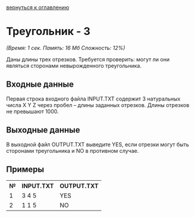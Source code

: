 <a href="/README.md">вернуться к оглавлению</a><br>

<h1>Треугольник - 3</h1>
<i>(Время: 1&nbsp;сек. Память: 16 Мб&nbsp;Сложность: 12%)</i>

<p class=text>
Даны длины трех отрезков. Требуется проверить: могут ли они являться сторонами невырожденного треугольника. 
</p>

<h2>Входные данные</h2>

<p class=text>
Первая строка входного файла INPUT.TXT содержит 3 натуральных числа X Y Z через пробел – длины
заданных отрезков. Длины отрезков не превышают 1000.
</p>

<h2>Выходные данные</h2>

<p class=text>
В выходной файл OUTPUT.TXT выведите YES, если отрезки могут быть сторонами треугольника и NO в противном случае. 
</p>

<h2>Примеры</h2>

<table>
<tr><th>№</th><th>INPUT.TXT</th><th>OUTPUT.TXT</th></tr>
<tr><td>1</td><td>3 4 5</td><td>YES</td></tr>
<tr><td>2</td><td>1 1 5</td><td>NO</td></tr>
</table>